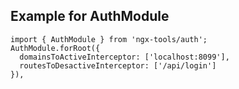## Example for AuthModule
```
import { AuthModule } from 'ngx-tools/auth';
AuthModule.forRoot({
  domainsToActiveInterceptor: ['localhost:8099'],
  routesToDesactiveInterceptor: ['/api/login']
}),
```

